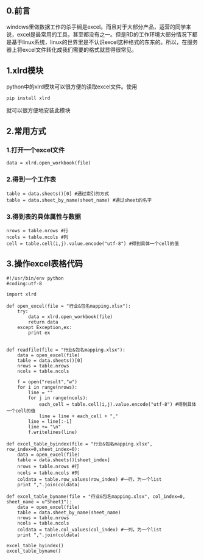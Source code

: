 ## 0.前言
windows里做数据工作的杀手锏是excel。而且对于大部分产品，运营的同学来说，excel是最常用的工具，甚至都没有之一。但是RD的工作环境大部分情况下都是基于linux系统，linux的世界里是不认识excel这种格式的东东的。所以，在服务器上将excel文件转化成我们需要的格式就显得很常见。  

## 1.xlrd模块
python中的xlrd模块可以很方便的读取excel文件。使用  

```
pip install xlrd
```  

就可以很方便地安装此模块  

## 2.常用方式
### 1.打开一个excel文件

```
data = xlrd.open_workbook(file)
```  

### 2.得到一个工作表

```
table = data.sheets()[0] #通过索引的方式
table = data.sheet_by_name(sheet_name) #通过sheet的名字
```  

### 3.得到表的具体属性与数据

```
nrows = table.nrows #行
ncols = table.ncols #列
cell = table.cell(i,j).value.encode("utf-8") #得到具体一个cell的值
```  

## 3.操作excel表格代码

```
#!/usr/bin/env python
#coding:utf-8

import xlrd

def open_excel(file = "行业&包名mapping.xlsx"):
    try:
        data = xlrd.open_workbook(file)
        return data
    except Exception,ex:
        print ex


def readfile(file = "行业&包名mapping.xlsx"):
    data = open_excel(file)
    table = data.sheets()[0]
    nrows = table.nrows
    ncols = table.ncols

    f = open("result","w")
    for i in range(nrows):
        line = ""
        for j in range(ncols):
            each_cell = table.cell(i,j).value.encode("utf-8") #得到具体一个cell的值                                                                                                                          
            line = line + each_cell + ","
        line = line[:-1]
        line += "\n"
        f.writelines(line)

def excel_table_byindex(file = "行业&包名mapping.xlsx", row_index=0,sheet_index=0):
    data = open_excel(file)
    table = data.sheets()[sheet_index]
    nrows = table.nrows #行
    ncols = table.ncols #列
    coldata = table.row_values(row_index) #一行，为一个list
    print ",".join(coldata)

def excel_table_byname(file = "行业&包名mapping.xlsx", col_index=0, sheet_name = u"Sheet1"):
    data = open_excel(file)
    table = data.sheet_by_name(sheet_name)
    nrows = table.nrows
    ncols = table.ncols
    coldata = table.col_values(col_index) #一列，为一个list
    print ",".join(coldata)

excel_table_byindex()
excel_table_byname()
```  